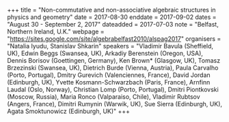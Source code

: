 +++
title = "Non-commutative and non-associative algebraic structures in physics and geometry"
date = 2017-08-30
enddate = 2017-09-02
dates = "August 30 - September 2, 2017"
dateadded = 2017-07-03
note = "Belfast, Northern Ireland, U.K."
webpage = "https://sites.google.com/site/algebrabelfast2010/alspag2017"
organisers = "Natalia Iyudu, Stanislav Shkarin"
speakers = "Vladimir Bavula (Sheffield, UK), Edwin Beggs (Swansea, UK), Arkadiy Berenstein (Oregon, USA), Dennis Borisov (Goettingen, Germany), Ken Brown* (Glasgow, UK), Tomasz Brzezinski (Swansea, UK), Dietrich Burde (Vienna, Austria), Paula Carvalho (Porto, Portugal), Dmitry Gurevich (Valenciennes, France), David Jordan (Edinburgh, UK), Yvette Kosmann-Schwarzbach (Paris, France), Arnfinn Laudal (Oslo, Norway), Christian Lomp (Porto, Portugal), Dmitri Piontkovski (Moscow, Russia), Maria Ronco (Valparaiso, Chile), Vladimir Rubtsov (Angers, France), Dimitri Rumynin (Warwik, UK), Sue Sierra (Edinburgh, UK), Agata Smoktunowicz (Edinburgh, UK)"
+++
